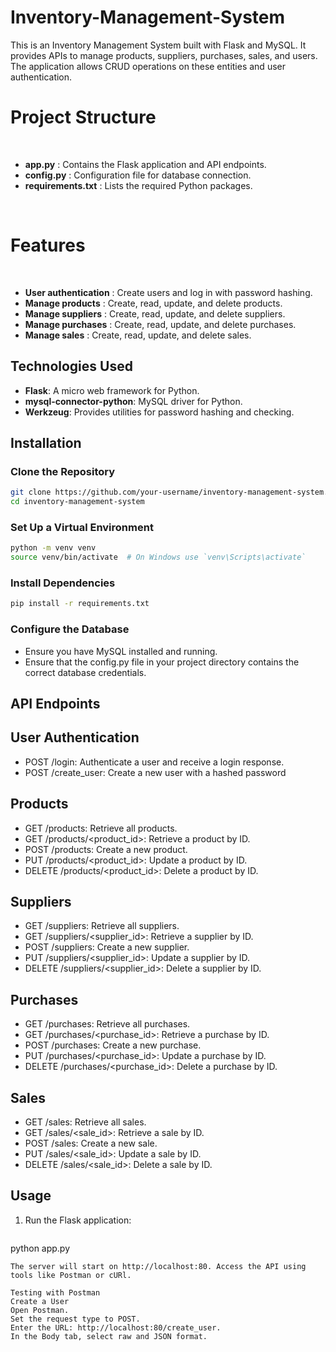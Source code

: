 # Inventory-Management-System

This is an Inventory Management System built with Flask and MySQL. It provides APIs to manage products, suppliers, purchases, sales, and users. The application allows CRUD operations on these entities and user authentication.

# Project Structure
<br>

- **app.py** : Contains the Flask application and API endpoints.<br>
- **config.py** : Configuration file for database connection. <br>
-   **requirements.txt** : Lists the required Python packages. <br>
<br>

# Features
<br>

- **User authentication** : Create users and log in with password hashing. <br>
- **Manage products** : Create, read, update, and delete products. <br>
- **Manage suppliers** : Create, read, update, and delete suppliers. <br>
- **Manage purchases** : Create, read, update, and delete purchases.  <br>
- **Manage sales** : Create, read, update, and delete sales. <br>


## Technologies Used

- **Flask**: A micro web framework for Python.
- **mysql-connector-python**: MySQL driver for Python.
- **Werkzeug**: Provides utilities for password hashing and checking.



## Installation

### Clone the Repository

```bash
git clone https://github.com/your-username/inventory-management-system.git
cd inventory-management-system
```

### Set Up a Virtual Environment

```bash
python -m venv venv
source venv/bin/activate  # On Windows use `venv\Scripts\activate`
```

### Install Dependencies
```bash
pip install -r requirements.txt
```

### Configure the Database
- Ensure you have MySQL installed and running.
- Ensure that the config.py file in your project directory contains the correct database credentials.

## API Endpoints

## User Authentication
- POST /login: Authenticate a user and receive a login response.
- POST /create_user: Create a new user with a hashed password

## Products
- GET /products: Retrieve all products.
- GET /products/<product_id>: Retrieve a product by ID.
- POST /products: Create a new product.
- PUT /products/<product_id>: Update a product by ID.
- DELETE /products/<product_id>: Delete a product by ID.

## Suppliers
- GET /suppliers: Retrieve all suppliers.
- GET /suppliers/<supplier_id>: Retrieve a supplier by ID.
- POST /suppliers: Create a new supplier.
- PUT /suppliers/<supplier_id>: Update a supplier by ID.
- DELETE /suppliers/<supplier_id>: Delete a supplier by ID.

## Purchases
- GET /purchases: Retrieve all purchases.
- GET /purchases/<purchase_id>: Retrieve a purchase by ID.
- POST /purchases: Create a new purchase.
- PUT /purchases/<purchase_id>: Update a purchase by ID.
- DELETE /purchases/<purchase_id>: Delete a purchase by ID.

## Sales
- GET /sales: Retrieve all sales.
- GET /sales/<sale_id>: Retrieve a sale by ID.
- POST /sales: Create a new sale.
- PUT /sales/<sale_id>: Update a sale by ID.
- DELETE /sales/<sale_id>: Delete a sale by ID.

## Usage

1. Run the Flask application:
   ```bash
python app.py
```
The server will start on http://localhost:80. Access the API using tools like Postman or cURl.

Testing with Postman
Create a User
Open Postman.
Set the request type to POST.
Enter the URL: http://localhost:80/create_user.
In the Body tab, select raw and JSON format.

